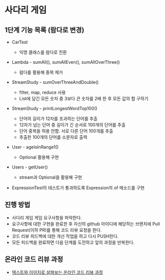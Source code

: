 # 사다리 게임

## 1단계 기능 목록 (람다로 변경)
* CarTest 
  - 익명 클래스를 람다로 전환 

* Lambda - sumAll(), sumAllEven(), sumAllOverThree()
  - 람다를 활용해 중복 제거

* StreamStudy - sumOverThreeAndDouble()
  - filter, map, reduce 사용
  - List에 담긴 모든 숫자 중 3보다 큰 숫자를 2배 한 후 모든 값의 합 구하기

* StreamStudy - printLongestWordTop100()
  - 단어의 길이가 12자를 초과하는 단어를 추출
  - 12자가 넘는 단어 중 길이가 긴 순서로 100개의 단어를 추출
  - 단어 중복을 허용 안함. 서로 다른 단어 100개를 추출
  - 추출한 100개의 단어를 소문자로 출력

* User - ageIsInRange1()
  - Optional 활용해 구현 

* Users - getUser()
  - stream과 Optional을 활용해 구현

* ExpressionTest의 테스트가 통과하도록 Expression의 of 메소드를 구현


## 진행 방법
* 사다리 게임 게임 요구사항을 파악한다.
* 요구사항에 대한 구현을 완료한 후 자신의 github 아이디에 해당하는 브랜치에 Pull Request(이하 PR)를 통해 코드 리뷰 요청을 한다.
* 코드 리뷰 피드백에 대한 개선 작업을 하고 다시 PUSH한다.
* 모든 피드백을 완료하면 다음 단계를 도전하고 앞의 과정을 반복한다.

## 온라인 코드 리뷰 과정
* [텍스트와 이미지로 살펴보는 온라인 코드 리뷰 과정](https://github.com/nextstep-step/nextstep-docs/tree/master/codereview)